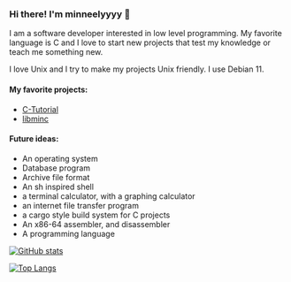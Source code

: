 ### Hi there! I'm minneelyyyy 👋

I am a software developer interested in low level programming. My favorite language is C and I love to start new projects that test my knowledge or teach me something new.

I love Unix and I try to make my projects Unix friendly. I use Debian 11.

#### My favorite projects:
 - [C-Tutorial](https://github.com/minneelyyyy/C-Tutorial)
 - [libminc](https://github.com/minneelyyyy/libminc)

#### Future ideas:
 - An operating system
 - Database program
 - Archive file format
 - An sh inspired shell
 - a terminal calculator, with a graphing calculator
 - an internet file transfer program
 - a cargo style build system for C projects
 - An x86-64 assembler, and disassembler
 - A programming language

[![GitHub stats](https://github-readme-stats.vercel.app/api?username=minneelyyyy)](https://github.com/anuraghazra/github-readme-stats)

[![Top Langs](https://github-readme-stats.vercel.app/api/top-langs/?username=minneelyyyy&layout=compact)](https://github.com/anuraghazra/github-readme-stats)
